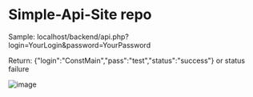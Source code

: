 # Simple-Api-Site repo

Sample: localhost/backend/api.php?login=YourLogin&password=YourPassword

Return: {"login":"ConstMain","pass":"test","status":"success"} or status failure 

![image](https://user-images.githubusercontent.com/120815160/227766361-3b45aa30-5d0f-4e0f-9388-31ffd9325457.png)


